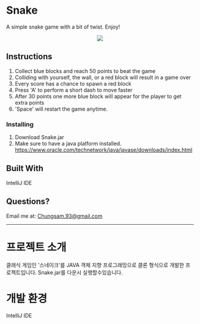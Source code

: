 # Snake

A simple snake game with a bit of twist. Enjoy!

<p align="center">
  <img src = "https://i.ibb.co/tLZZwX0/snakeypng.png">
       </p>

## Instructions

1. Collect blue blocks and reach 50 points to beat the game
2. Colliding with yourself, the wall, or a red block will result in a game over
3. Every score has a chance to spawn a red block
4. Press 'A' to perform a short dash to move faster
5. After 30 points one more blue block will appear for the player to get extra points
6. 'Space' will restart the game anytime.

### Installing

1. Download Snake.jar
2. Make sure to have a java platform installed. https://www.oracle.com/technetwork/java/javase/downloads/index.html

## Built With

IntelliJ IDE

## Questions?

Email me at: Chungsam.93@gmail.com

----------------------------------------------------------------------------------------------------------------------------------

# 프로젝트 소개

클래식 게임인 '스네이크'를 JAVA 객체 지향 프로그래밍으로 클론 형식으로 개발한 프로젝트입니다. Snake.jar를 다운시 실행할수있습니다.

# 개발 환경

IntelliJ IDE


